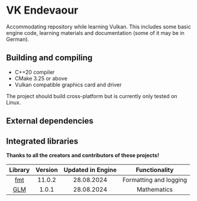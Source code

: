 # VK Endevaour

Accommodating repository while learning Vulkan. This includes some basic engine code, learning materials and documentation (some of it may be in German).

## Building and compiling

- C++20 compiler
- CMake 3.25 or above
- Vulkan compatible graphics card and driver

The project should build cross-platform but is currently only tested on Linux.

## External dependencies

## Integrated libraries

**Thanks to all the creators and contributors of these projects!**

| **Library**                                                          | **Version** | **Updated in Engine** | **Functionality**           |
|:--------------------------------------------------------------------:|:-----------:|:---------------------:|:---------------------------:|
| [fmt](https://github.com/fmtlib/fmt)                                 | 11.0.2      | 28.08.2024            | Formatting and logging      |
| [GLM](https://github.com/g-truc/glm)                                 | 1.0.1       | 28.08.2024            | Mathematics                 |
